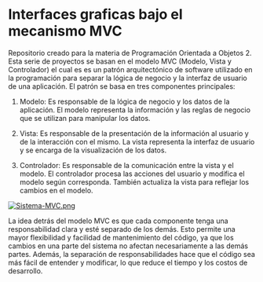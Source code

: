 # Interfaces graficas bajo el mecanismo **MVC**
Repositorio creado para la materia de Programación Orientada a Objetos 2. Esta serie de proyectos se basan en el modelo MVC (Modelo, Vista y Controlador) el cual es es un patrón arquitectónico de software utilizado en la programación para separar la lógica de negocio y la interfaz de usuario de una aplicación. El patrón se basa en tres componentes principales:

1. Modelo: Es responsable de la lógica de negocio y los datos de la aplicación. El modelo representa la información y las reglas de negocio que se utilizan para manipular los datos.

2. Vista: Es responsable de la presentación de la información al usuario y de la interacción con el mismo. La vista representa la interfaz de usuario y se encarga de la visualización de los datos.

3. Controlador: Es responsable de la comunicación entre la vista y el modelo. El controlador procesa las acciones del usuario y modifica el modelo según corresponda. También actualiza la vista para reflejar los cambios en el modelo.

[![Sistema-MVC.png](https://i.postimg.cc/1RVLX3RY/Sistema-MVC.png)](https://postimg.cc/Rq9Pb9Hc)

La idea detrás del modelo MVC es que cada componente tenga una responsabilidad clara y esté separado de los demás. Esto permite una mayor flexibilidad y facilidad de mantenimiento del código, ya que los cambios en una parte del sistema no afectan necesariamente a las demás partes. Además, la separación de responsabilidades hace que el código sea más fácil de entender y modificar, lo que reduce el tiempo y los costos de desarrollo.

